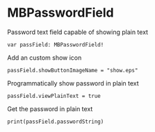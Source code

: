# MBPasswordField
Password text field capable of showing plain text
```
var passField: MBPasswordField!
```
Add an custom show icon
```
passField.showButtonImageName = "show.eps"
```
Programmatically show password in plain text
```
passField.viewPlainText = true
```
Get the password in plain text
``` 
print(passField.passwordString)
```
		
	
